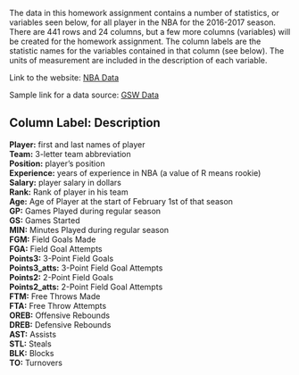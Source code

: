 The data in this homework assignment contains a number of statistics, or variables seen below, for all player in the NBA for the 2016-2017 season.  There are 441 rows and 24 columns, but a few more columns (variables) will be created for the homework assignment.  The column labels are the statistic names for the variables contained in that column (see below).  The units of measurement are included in the description of each variable.

Link to the website: [NBA Data](www.basketball-reference.com)  

Sample link for a data source: [GSW Data](https://www.basketball-reference.com/teams/GSW/2017.html)

__Column Label:__ Description
--------------------------------
__Player:__        first and last names of player  
__Team:__          3-letter team abbreviation  
__Position:__      player’s position  
__Experience:__    years of experience in NBA (a value of R means rookie)  
__Salary:__        player salary in dollars  
__Rank:__          Rank of player in his team  
__Age:__           Age of Player at the start of February 1st of that season  
__GP:__            Games Played during regular season  
__GS:__            Games Started  
__MIN:__           Minutes Played during regular season  
__FGM:__           Field Goals Made  
__FGA:__           Field Goal Attempts  
__Points3:__       3-Point Field Goals  
__Points3_atts:__  3-Point Field Goal Attempts  
__Points2:__       2-Point Field Goals  
__Points2_atts:__  2-Point Field Goal Attempts  
__FTM:__           Free Throws Made  
__FTA:__          Free Throw Attempts  
__OREB:__          Offensive Rebounds  
__DREB:__          Defensive Rebounds  
__AST:__           Assists  
__STL:__           Steals  
__BLK:__           Blocks  
__TO:__            Turnovers  